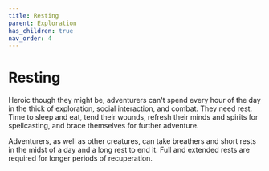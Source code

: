 ```yaml
---
title: Resting
parent: Exploration
has_children: true
nav_order: 4
---
```


# Resting
Heroic though they might be, adventurers can't spend every hour of the day in the thick of exploration, social interaction, and combat. They need rest. Time to sleep and eat, tend their wounds, refresh their minds and spirits for spellcasting, and brace themselves for further adventure.

Adventurers, as well as other creatures, can take breathers and short rests in the midst of a day and a long rest to end it. Full and extended rests are required for longer periods of recuperation.